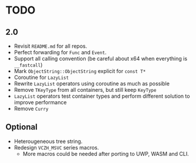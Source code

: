 # TODO

## 2.0

- Revisit `README.md` for all repos.
- Perfect forwarding for `Func` and `Event`.
- Support all calling convention (be careful about x64 when everything is `__fastcall`)
- Mark `ObjectString::ObjectString` explicit for `const T*`
- Coroutine for `LazyList`
- Rewrite `LazyList` operators using coroutine as much as possible
- Remove `TKeyType` from all containers, but still keep `KeyType`
- `LazyList` operators test container types and perform different solution to improve performance
- Remove `Curry`

## Optional

- Heterougeneous tree string.
- Redesign `VCZH_MSVC` series macros.
  - More macros could be needed after porting to UWP, WASM and CLI.
